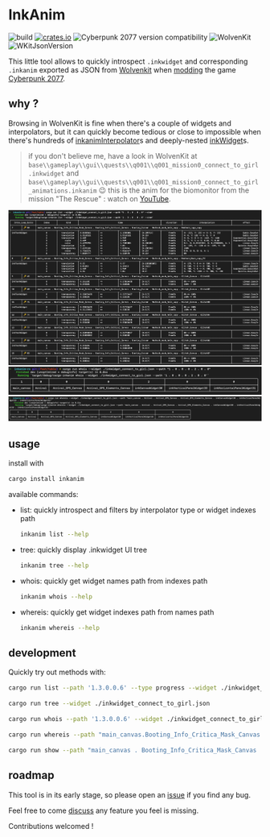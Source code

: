 # InkAnim

![build](https://github.com/cyb3rpsych0s1s/inkanim/actions/workflows/quality.yml/badge.svg) [![crates.io](https://img.shields.io/crates/v/inkanim.svg)](https://crates.io/crates/inkanim) ![Cyberpunk 2077 version compatibility](https://img.shields.io/badge/Cyberpunk_2077-patch_2.3-yellow) ![WolvenKit](https://img.shields.io/badge/8.16.2-red?label=WolvenKit&color=red&link=https%3A%2F%2Fwiki.redmodding.org%2Fwolvenkit) ![WKitJsonVersion](https://img.shields.io/badge/0.0.9-yellow?label=WKitJsonVersion&link=https%3A%2F%2Fwiki.redmodding.org%2Fwolvenkit)



This little tool allows to quickly introspect `.inkwidget` and corresponding `.inkanim` exported as JSON from [Wolvenkit](https://wiki.redmodding.org/wolvenkit/readme) when [modding](https://wiki.redmodding.org/home/) the game [Cyberpunk 2077](https://www.cyberpunk.net/).

## why ?

Browsing in WolvenKit is fine when there's a couple of widgets and interpolators,
but it can quickly become tedious or close to impossible when there's hundreds of [inkanimInterpolator](https://nativedb.red4ext.com/inkanimInterpolator)s and deeply-nested [inkWidget](https://nativedb.red4ext.com/inkWidget)s.
>
> if you don't believe me, have a look in WolvenKit at `base\\gameplay\\gui\\quests\\q001\\q001_mission0_connect_to_girl.inkwidget` and `base\\gameplay\\gui\\quests\\q001\\q001_mission0_connect_to_girl_animations.inkanim` :wink:
> this is the anim for the biomonitor from the mission "The Rescue" : watch on [YouTube](https://youtu.be/J5ar3ynfcN4?t=404).

![screenshot: list](https://github.com/cyb3rpsych0s1s/inkanim/raw/main/screenshots/list.png)
![screenshot: whois](https://github.com/cyb3rpsych0s1s/inkanim/raw/main/screenshots/whois.png)
![screenshot: whereis](https://github.com/cyb3rpsych0s1s/inkanim/raw/main/screenshots/whereis.png)

## usage

install with

```sh
cargo install inkanim
```

available commands:

- list: quickly introspect and filters by interpolator type or widget indexes path

  ```sh
  inkanim list --help
  ```

- tree: quickly display .inkwidget UI tree

  ```sh
  inkanim tree --help
  ```

- whois: quickly get widget names path from indexes path

  ```sh
  inkanim whois --help
  ```

- whereis: quickly get widget indexes path from names path

  ```sh
  inkanim whereis --help
  ```

## development

Quickly try out methods with:

```sh
cargo run list --path '1.3.0.0.6' --type progress --widget ./inkwidget_connect_to_girl.json
```

```sh
cargo run tree --widget ./inkwidget_connect_to_girl.json
```

```sh
cargo run whois --path '1.3.0.0.6' --widget ./inkwidget_connect_to_girl.json
```

```sh
cargo run whereis --path "main_canvas.Booting_Info_Critica_Mask_Canvas.Booting_Info_Critical_Canvas.Booting_Screen.BOOTING_PROGRESS_Text" --widget ./inkwidget_connect_to_girl.json
```

```sh
cargo run show --path "main_canvas . Booting_Info_Critica_Mask_Canvas . Booting_Info_Critical_Canvas . Info_Screen . Info_MainScreen_Mask_Canvas . Info_MainScreen_Canvas . Critical_Screen_Text_Canvas . inkVerticalPanelWidget7 . inkHorizontalPanelWidget2 . Critical_Vertical_Warning . warning_Flex1 . warning1" --widget ./inkwidget_connect_to_girl.json
```

## roadmap

This tool is in its early stage, so please open an [issue](https://github.com/cyb3rpsych0s1s/inkanim/issues) if you find any bug.

Feel free to come [discuss](https://github.com/cyb3rpsych0s1s/inkanim/discussions) any feature you feel is missing.

Contributions welcomed !

